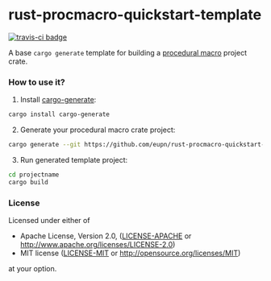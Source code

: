 # rust-procmacro-quickstart-template

[![travis-ci badge](https://api.travis-ci.com/eupn/rust-procmacro-quickstart-template.svg?branch=master)](https://travis-ci.com/eupn/rust-procmacro-quickstart-template)

A base `cargo generate` template for building a 
[procedural macro](https://doc.rust-lang.org/reference/procedural-macros.html#procedural-macros) project crate.

### How to use it?

1. Install [cargo-generate](https://github.com/ashleygwilliams/cargo-generate):
```bash
cargo install cargo-generate
```
2. Generate your procedural macro crate project:
```bash
cargo generate --git https://github.com/eupn/rust-procmacro-quickstart-template --name projectname
```
3. Run generated template project:
```bash
cd projectname
cargo build
```

### License

Licensed under either of

* Apache License, Version 2.0, ([LICENSE-APACHE](LICENSE-APACHE) or http://www.apache.org/licenses/LICENSE-2.0)
* MIT license ([LICENSE-MIT](LICENSE-MIT) or http://opensource.org/licenses/MIT)

at your option.
